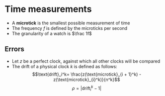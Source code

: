 # Time measurements
- A **microtick** is the smallest possible measurement of time
- The frequency $f$ is defined by the microticks per second
- The granularity of a watch is $\frac 1f$
## Errors
- Let $z$ be a perfect clock, against which all other clocks will be compared
- The drift of a physical clock $k$ is defined as follows:
$$\text{drift}_i^k= \frac{z(\text{microtick}_{i + 1}^k) - z(\text{microtick}_{i}^k)}{n^k}$$
$$\rho = |\text{drift}_i^k -1|$$